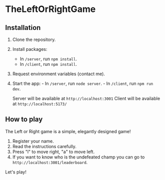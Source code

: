 # TheLeftOrRightGame

## Installation

1. Clone the repository.
2. Install packages:
   - In `/server`, run `npm install`.
   - In `/client`, run `npm install`.
3. Request environment variables (contact me).
4. Start the app: - In `/server`, run `node server`. - In `/client`, run `npm run dev`.

   Server will be available at `http://localhost:3001`
   Client will be available at `http://localhost:5173/`

## How to play

The Left or Right game is a simple, elegantly designed game!

1. Register your name.
2. Read the instructions carefully.
3. Press "l" to move right, "a" to move left.
4. If you want to know who is the undefeated champ you can go to `http://localhost:3001/leaderboard`.

Let's play!

